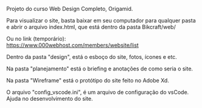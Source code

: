 Projeto do curso Web Design Completo, Origamid.

Para visualizar o site, basta baixar em seu computador para qualquer pasta e abrir o arquivo index.html, que está dentro da pasta Bikcraft/web/

Ou no link (temporário): https://www.000webhost.com/members/website/list

Dentro da pasta "design", está o esboço do site, fotos, ícones e etc.

Na pasta "planejamento" está o briefing e anotações de como seria o site.

Na pasta "Wireframe" está o protótipo do site feito no Adobe Xd.

O arquivo "config_vscode.ini", é um arquivo de configuração do vsCode. Ajuda no desenvolvimento do site.
